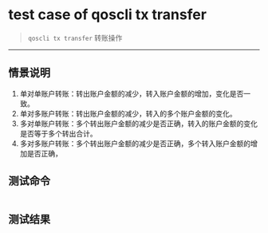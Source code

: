 # test case of qoscli tx transfer

> `qoscli tx transfer` 转账操作

---

## 情景说明

1. 单对单账户转账：转出账户金额的减少，转入账户金额的增加，变化是否一致。
2. 单对多账户转账：转出账户金额的减少，转入的多个账户金额的变化。
3. 多对单账户转账：多个转出账户金额的减少是否正确，转入的账户金额的变化是否等于多个转出合计。
4. 多对多账户转账：多个转出账户金额的减少是否正确，多个转入账户金额的增加是否正确，

## 测试命令

```bash

```

## 测试结果

```bash

```
